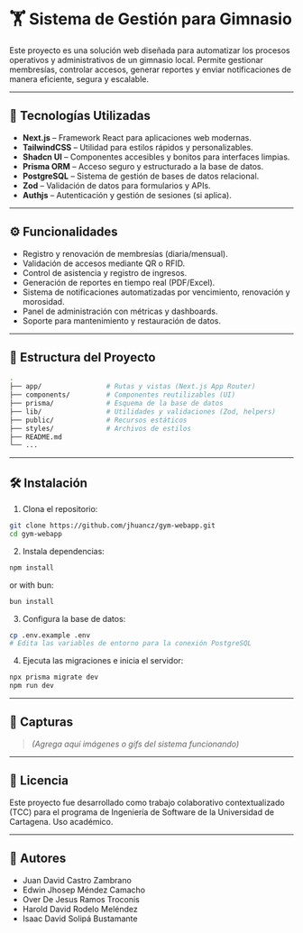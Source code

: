 # 🏋️ Sistema de Gestión para Gimnasio

Este proyecto es una solución web diseñada para automatizar los procesos operativos y administrativos de un gimnasio local. Permite gestionar membresías, controlar accesos, generar reportes y enviar notificaciones de manera eficiente, segura y escalable.

---

## 🚀 Tecnologías Utilizadas

- **Next.js** – Framework React para aplicaciones web modernas.
- **TailwindCSS** – Utilidad para estilos rápidos y personalizables.
- **Shadcn UI** – Componentes accesibles y bonitos para interfaces limpias.
- **Prisma ORM** – Acceso seguro y estructurado a la base de datos.
- **PostgreSQL** – Sistema de gestión de bases de datos relacional.
- **Zod** – Validación de datos para formularios y APIs.
- **Authjs** – Autenticación y gestión de sesiones (si aplica).

---

## ⚙️ Funcionalidades

- Registro y renovación de membresías (diaria/mensual).
- Validación de accesos mediante QR o RFID.
- Control de asistencia y registro de ingresos.
- Generación de reportes en tiempo real (PDF/Excel).
- Sistema de notificaciones automatizadas por vencimiento, renovación y morosidad.
- Panel de administración con métricas y dashboards.
- Soporte para mantenimiento y restauración de datos.

---

## 🧱 Estructura del Proyecto

```bash
.
├── app/                # Rutas y vistas (Next.js App Router)
├── components/         # Componentes reutilizables (UI)
├── prisma/             # Esquema de la base de datos
├── lib/                # Utilidades y validaciones (Zod, helpers)
├── public/             # Recursos estáticos
├── styles/             # Archivos de estilos
├── README.md
└── ...
```

---

## 🛠️ Instalación

1. Clona el repositorio:

```bash
git clone https://github.com/jhuancz/gym-webapp.git
cd gym-webapp
```

2. Instala dependencias:

```bash
npm install
```

or with bun:

```bash
bun install
```

3. Configura la base de datos:

```bash
cp .env.example .env
# Edita las variables de entorno para la conexión PostgreSQL
```

4. Ejecuta las migraciones e inicia el servidor:

```bash
npx prisma migrate dev
npm run dev
```

---

## 📸 Capturas

> *(Agrega aquí imágenes o gifs del sistema funcionando)*

---

## 📄 Licencia

Este proyecto fue desarrollado como trabajo colaborativo contextualizado (TCC) para el programa de Ingeniería de Software de la Universidad de Cartagena. Uso académico.

---

## 👥 Autores

- Juan David Castro Zambrano  
- Edwin Jhosep Méndez Camacho  
- Over De Jesus Ramos Troconis  
- Harold David Rodelo Meléndez  
- Isaac David Solipá Bustamante  
